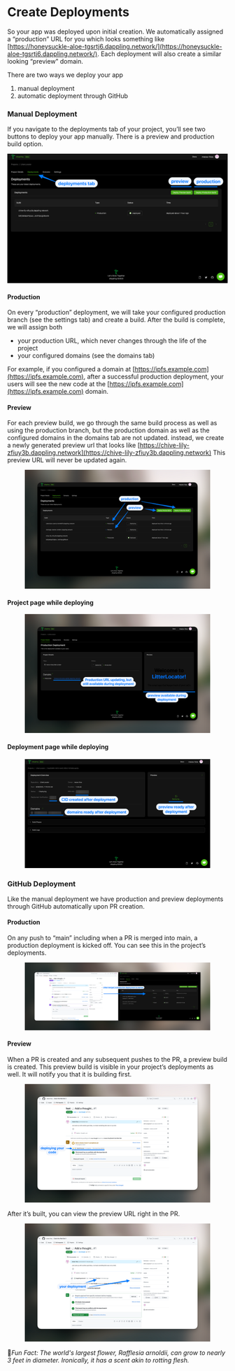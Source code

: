 # Create Deployments

So your app was deployed upon initial creation. We automatically assigned a “production” URL for you which looks something like [https://honeysuckle-aloe-tgsrtj6.dappling.network/](https://honeysuckle-aloe-tgsrtj6.dappling.network/). Each deployment will also create a similar looking “preview” domain.

There are two ways we deploy your app

1. manual deployment
2. automatic deployment through GitHub

### Manual Deployment

If you navigate to the deployments tab of your project, you’ll see two buttons to deploy your app manually. There is a preview and production build option.

![](<../.gitbook/assets/image (31).png>)

#### Production

On every “production” deployment, we will take your configured production branch (see the settings tab) and create a build. After the build is complete, we will assign both

* your production URL, which never changes through the life of the project
* your configured domains (see the domains tab)

For example, if you configured a domain at [https://ipfs.example.com](https://ipfs.example.com), after a successful production deployment, your users will see the new code at the [https://ipfs.example.com](https://ipfs.example.com) domain.

#### Preview

For each preview build, we go through the same build process as well as using the production branch, but the production domain as well as the configured domains in the domains tab are not updated. instead, we create a newly generated preview url that looks like [https://chive-lily-zfiuy3b.dappling.network](https://chive-lily-zfiuy3b.dappling.network) This preview URL will never be updated again.

<figure><img src="../.gitbook/assets/image (32).png" alt=""><figcaption></figcaption></figure>

#### Project page while deploying

<figure><img src="../.gitbook/assets/image (33).png" alt=""><figcaption></figcaption></figure>

#### Deployment page while deploying

<figure><img src="../.gitbook/assets/image (34).png" alt=""><figcaption></figcaption></figure>

### GitHub Deployment

Like the manual deployment we have production and preview deployments through GitHub automatically upon PR creation.

#### Production

On any push to “main” including when a PR is merged into main, a production deployment is kicked off. You can see this in the project’s deployments.

<figure><img src="../.gitbook/assets/image (35).png" alt=""><figcaption></figcaption></figure>

#### Preview

When a PR is created and any subsequent pushes to the PR, a preview build is created. This preview build is visible in your project’s deployments as well. It will notify you that it is building first.

<figure><img src="../.gitbook/assets/image (36).png" alt=""><figcaption></figcaption></figure>

After it’s built, you can view the preview URL right in the PR.

<figure><img src="../.gitbook/assets/image (37).png" alt=""><figcaption></figcaption></figure>



:cactus:_Fun Fact: The world's largest flower, Rafflesia arnoldii, can grow to nearly 3 feet in diameter. Ironically, it has a scent akin to rotting flesh._
